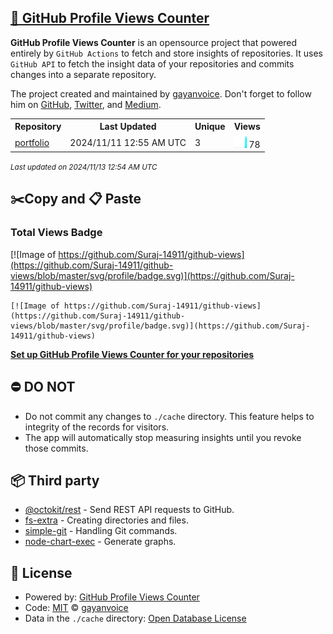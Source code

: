 ## [🚀 GitHub Profile Views Counter](https://github.com/gayanvoice/github-profile-views-counter)
**GitHub Profile Views Counter** is an opensource project that powered entirely by  `GitHub Actions` to fetch and store insights of repositories.
It uses `GitHub API` to fetch the insight data of your repositories and commits changes into a separate repository.

The project created and maintained by [gayanvoice](https://github.com/gayanvoice). Don't forget to follow him on [GitHub](https://github.com/gayanvoice), [Twitter](https://twitter.com/gayanvoice), and [Medium](https://gayanvoice.medium.com/).

<table>
	<tr>
		<th>
			Repository
		</th>
		<th>
			Last Updated
		</th>
		<th>
			Unique
		</th>
		<th>
			Views
		</th>
	</tr>
	<tr>
		<td>
			<a href="https://github.com/Suraj-14911/github-views/tree/master/readme/877889261/year.md">
				portfolio
			</a>
		</td>
		<td>
			2024/11/11 12:55 AM UTC
		</td>
		<td>
			3
		</td>
		<td>
			<img alt="Response time graph" src="https://github.com/Suraj-14911/github-views/raw/master/graph/877889261/small/year.png" height="20"> 78
		</td>
	</tr>
</table>

<small><i>Last updated on 2024/11/13 12:54 AM UTC</i></small>

## ✂️Copy and 📋 Paste
### Total Views Badge
[![Image of https://github.com/Suraj-14911/github-views](https://github.com/Suraj-14911/github-views/blob/master/svg/profile/badge.svg)](https://github.com/Suraj-14911/github-views)

```readme
[![Image of https://github.com/Suraj-14911/github-views](https://github.com/Suraj-14911/github-views/blob/master/svg/profile/badge.svg)](https://github.com/Suraj-14911/github-views)
```
[**Set up GitHub Profile Views Counter for your repositories**](https://github.com/gayanvoice/github-profile-views-counter)
## ⛔ DO NOT
- Do not commit any changes to `./cache` directory. This feature helps to integrity of the records for visitors.
- The app will automatically stop measuring insights until you revoke those commits.
## 📦 Third party

- [@octokit/rest](https://www.npmjs.com/package/@octokit/rest) - Send REST API requests to GitHub.
- [fs-extra](https://www.npmjs.com/package/fs-extra) - Creating directories and files.
- [simple-git](https://www.npmjs.com/package/simple-git) - Handling Git commands.
- [node-chart-exec](https://www.npmjs.com/package/node-chart-exec) - Generate graphs.
## 📄 License
- Powered by: [GitHub Profile Views Counter](https://github.com/gayanvoice/github-profile-views-counter)
- Code: [MIT](./LICENSE) © [gayanvoice](https://github.com/gayanvoice)
- Data in the `./cache` directory: [Open Database License](https://opendatacommons.org/licenses/odbl/1-0/)